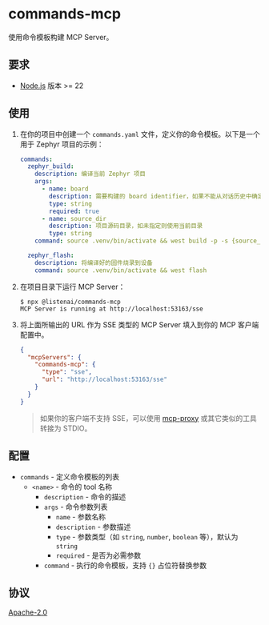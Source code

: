 commands-mcp
============

使用命令模板构建 MCP Server。

## 要求

* [Node.js](https://nodejs.org/) 版本 >= 22

## 使用

1. 在你的项目中创建一个 `commands.yaml` 文件，定义你的命令模板。以下是一个用于 Zephyr 项目的示例：

    ```yaml
    commands:
      zephyr_build:
        description: 编译当前 Zephyr 项目
        args:
          - name: board
            description: 需要构建的 board identifier，如果不能从对话历史中确定，则询问用户
            type: string
            required: true
          - name: source_dir
            description: 项目源码目录，如未指定则使用当前目录
            type: string
        command: source .venv/bin/activate && west build -p -s {source_dir} -b {board}

      zephyr_flash:
        description: 将编译好的固件烧录到设备
        command: source .venv/bin/activate && west flash
    ```

2. 在项目目录下运行 MCP Server：

    ```
    $ npx @listenai/commands-mcp
    MCP Server is running at http://localhost:53163/sse
    ```

3. 将上面所输出的 URL 作为 SSE 类型的 MCP Server 填入到你的 MCP 客户端配置中。

    ```json
    {
      "mcpServers": {
        "commands-mcp": {
          "type": "sse",
          "url": "http://localhost:53163/sse"
        }
      }
    }
    ```

    > 如果你的客户端不支持 SSE，可以使用 [mcp-proxy](https://github.com/sparfenyuk/mcp-proxy) 或其它类似的工具转接为 STDIO。

## 配置

* `commands` - 定义命令模板的列表
  * `<name>` - 命令的 tool 名称
    * `description` - 命令的描述
    * `args` - 命令参数列表
      * `name` - 参数名称
      * `description` - 参数描述
      * `type` - 参数类型（如 `string`, `number`, `boolean` 等），默认为 `string`
      * `required` - 是否为必需参数
    * `command` - 执行的命令模板，支持 `{}` 占位符替换参数

## 协议

[Apache-2.0](LICENSE)
